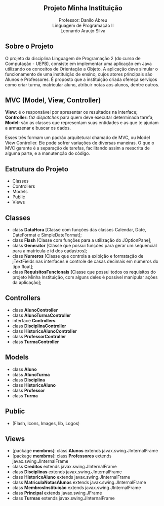 <h2 align="center">Projeto Minha Instituição</h2>

<p align="center">
Professor: Danilo Abreu<br>
Linguagem de Programação II<br>
Leonardo Araujo Silva<br>
</p>

## Sobre o Projeto

O projeto da disciplina Linguagem de Programação 2 (do curso de Computação - UEPB), consiste em implementar uma aplicação em Java utilizando os conceitos de Orientação a Objeto. A aplicação deve simular o funcionamento de uma instituição de ensino, cujos atores principais são Alunos e Professores. É proposto que a instituição criada ofereça serviços como criar turma, matricular aluno, atribuir notas aos alunos, dentre outros.


## MVC (Model, View, Controller)

<strong>View:</strong> é o responsável por apresentar os resultados na interface;<br>
<strong>Controller:</strong> faz <i>dispatches</i> para quem deve executar determinada tarefa;<br>
<strong>Model:</strong> são as classes que representam suas entidades e as que te ajudam a armazenar e buscar os dados.<br>

<p>
Esses três formam um padrão arquitetural chamado de MVC, ou Model View Controller. Ele pode sofrer variações de diversas maneiras. O que o MVC garante é a separação de tarefas, facilitando assim a reescrita de alguma parte, e a manutenção do código. </p>

## Estrutura do Projeto

- Classes
- Controllers
- Models
- Public
- Views

## Classes

- class <strong>DataHora</strong> [Classe com funções das classes Calendar, Date, DateFormat e SimpleDateFormat];
- class <strong>Flash</strong> [Classe com funções para a utilização do JOptionPane];
- class <strong>Generator</strong> [Classe que possui funções para gerar um sequencial para a matricula e id dos cadastros];
- class <strong>Numeros</strong> [Classe que controla a exibição e formatação de jTextFields nas interfaces e controle de casas decimais em números do tipo float];
- class <strong>RequisitosFuncionais</strong> [Classe que possui todos os requisitos do projeto Minha Instituição, com alguns deles é possivel manipular ações da aplicação];
	
	
## Controllers


- class <strong>AlunoController</strong> 
- class <strong>AlunoTurmaController</strong>
- interface <strong>Controllers</strong> 
- class <strong>DisciplinaController</strong>
- class <strong>HistoricoAlunoController</strong> 
- class <strong>ProfessorController</strong> 
- class <strong>TurmaController</strong> 

## Models

- class <strong>Aluno</strong> 
- class <strong>AlunoTurma</strong>
- class <strong>Disciplina</strong>
- class <strong>HistoricoAluno</strong> 
- class <strong>Professor</strong> 
- class <strong>Turma</strong> 

## Public

- (Flash, Icons, Images, lib, Logos)

## Views

- [package <strong>membros</strong>]: class <strong>Alunos</strong> extends javax.swing.JInternalFrame
- [package <strong>membros</strong>]: class <strong>Professores</strong> extends javax.swing.JInternalFrame
- class <strong>Creditos</strong> extends javax.swing.JInternalFrame
- class <strong>Disciplinas</strong> extends javax.swing.JInternalFrame 
- class <strong>HistoricoAluno</strong> extends javax.swing.JInternalFrame 
- class <strong>MatriculaNotasAlunos</strong>  extends javax.swing.JInternalFrame 
- class <strong>MembrosInstituição</strong>  extends javax.swing.JInternalFrame 
- class <strong>Principal</strong> extends javax.swing.JFrame 
- class <strong>Turmas</strong> extends javax.swing.JInternalFrame 


	